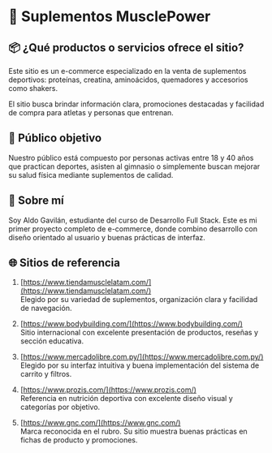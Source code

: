 # 🛒 Suplementos MusclePower

## 📦 ¿Qué productos o servicios ofrece el sitio?
Este sitio es un e-commerce especializado en la venta de suplementos deportivos: proteínas, creatina, aminoácidos, quemadores y accesorios como shakers.

El sitio busca brindar información clara, promociones destacadas y facilidad de compra para atletas y personas que entrenan.

## 🎯 Público objetivo
Nuestro público está compuesto por personas activas entre 18 y 40 años que practican deportes, asisten al gimnasio o simplemente buscan mejorar su salud física mediante suplementos de calidad.

## 👤 Sobre mí
Soy Aldo Gavilán, estudiante del curso de Desarrollo Full Stack. Este es mi primer proyecto completo de e-commerce, donde combino desarrollo con diseño orientado al usuario y buenas prácticas de interfaz.


## 🌐 Sitios de referencia

1. [https://www.tiendamusclelatam.com/](https://www.tiendamusclelatam.com/)  
   Elegido por su variedad de suplementos, organización clara y facilidad de navegación.

2. [https://www.bodybuilding.com/](https://www.bodybuilding.com/)  
   Sitio internacional con excelente presentación de productos, reseñas y sección educativa.

3. [https://www.mercadolibre.com.py/](https://www.mercadolibre.com.py/)  
   Elegido por su interfaz intuitiva y buena implementación del sistema de carrito y filtros.

4. [https://www.prozis.com/](https://www.prozis.com/)  
   Referencia en nutrición deportiva con excelente diseño visual y categorías por objetivo.

5. [https://www.gnc.com/](https://www.gnc.com/)  
   Marca reconocida en el rubro. Su sitio muestra buenas prácticas en fichas de producto y promociones.

